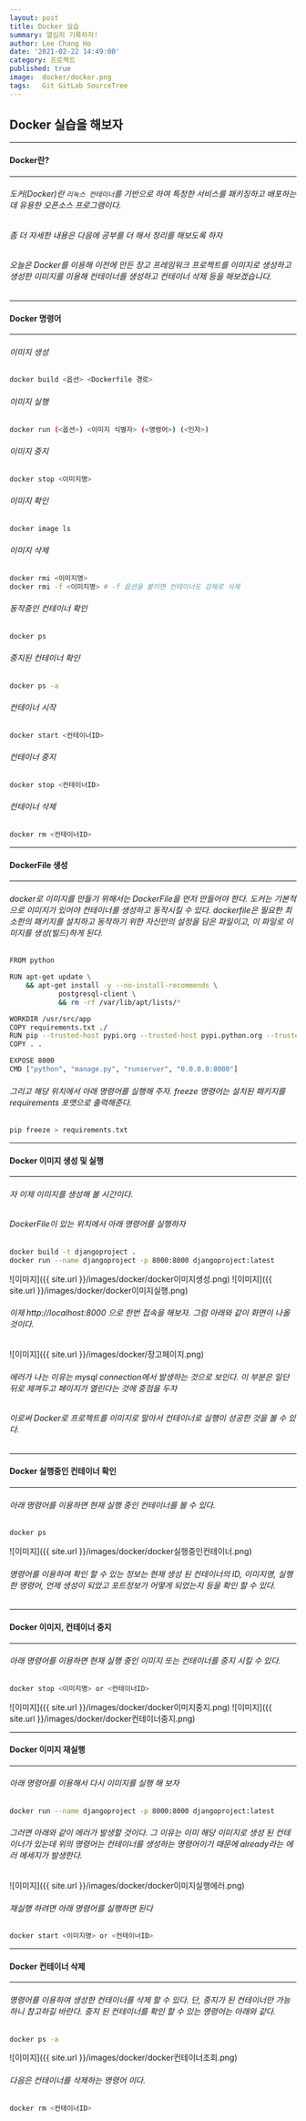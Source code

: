 ```yaml
---
layout: post
title: Docker 실습
summary: 열심히 기록하자!
author: Lee Chang Ho
date: '2021-02-22 14:49:00'
category: 프로젝트
published: true
image:  docker/docker.png
tags:   Git GitLab SourceTree
---
```


## Docker 실습을 해보자

---
#### Docker란?
---
###### 도커(Docker)란 `리눅스 컨테이너`를 기반으로 하여 특정한 서비스를 패키징하고 배포하는데 유용한 오픈소스 프로그램이다.
###### 좀 더 자세한 내용은 다음에 공부를 더 해서 정리를 해보도록 하자
###### 오늘은 Docker를 이용해 이전에 만든 장고 프레임워크 프로젝트를 이미지로 생성하고  생성한 이미지를 이용해 컨테이너를 생성하고 컨테이너 삭제 등을 해보겠습니다.

---
#### Docker 명령어
---
###### 이미지 생성
```bash
docker build <옵션> <Dockerfile 경로>
```  
###### 이미지 실행
```bash
docker run (<옵션>) <이미지 식별자> (<명령어>) (<인자>)
```  
###### 이미지 중지
```bash
docker stop <이미지명>
```  
###### 이미지 확인
```bash
docker image ls
```  
###### 이미지 삭제
```bash
docker rmi <이미지명>
docker rmi -f <이미지명> # -f 옵션을 붙이면 컨테이너도 강제로 삭제
```  
###### 동작중인 컨테이너 확인
```bash
docker ps
```  
###### 중지된 컨테이너 확인
```bash
docker ps -a
```  
###### 컨테이너 시작
```bash
docker start <컨테이너ID>
```  
###### 컨테이너 중지
```bash
docker stop <컨테이너ID>
```  
###### 컨테이너 삭제
```bash
docker rm <컨테이너ID>
```  

---
#### DockerFile 생성 
---
###### docker로 이미지를 만들기 위해서는 DockerFile을 먼저 만들어야 한다. 도커는 기본적으로 이미지가 있어야 컨테이너를 생성하고 동작시킬 수 있다. dockerfile은 필요한 최소한의 패키지를 설치하고 동작하기 위한 자신만의 설정을 담은 파일이고, 이 파일로 이미지를 생성(빌드)하게 된다.
```bash
FROM python

RUN apt-get update \
    && apt-get install -y --no-install-recommends \
            postgresql-client \
	        && rm -rf /var/lib/apt/lists/*

WORKDIR /usr/src/app
COPY requirements.txt ./
RUN pip --trusted-host pypi.org --trusted-host pypi.python.org --trusted-host files.pythonhosted.org install -r requirements.txt
COPY . .

EXPOSE 8000
CMD ["python", "manage.py", "runserver", "0.0.0.0:8000"]
```
###### 그리고 해당 위치에서 아래 명령어를 실행해 주자. freeze 명령어는 설치된 패키지를 requirements 포맷으로 출력해준다.
```bash
pip freeze > requirements.txt
```

---
#### Docker 이미지 생성 및 실행
---
###### 자 이제 이미지를 생성해 볼 시간이다.
###### DockerFile이 있는 위치에서 아래 명령어를 실행하자
```bash
docker build -t djangoproject .
docker run --name djangoproject -p 8000:8000 djangoproject:latest
```
![이미지]({{ site.url }}/images/docker/docker이미지생성.png)
![이미지]({{ site.url }}/images/docker/docker이미지실행.png)

###### 이제 http://localhost:8000 으로 한번 접속을 해보자. 그럼 아래와 같이 화면이 나올 것이다.
![이미지]({{ site.url }}/images/docker/장고페이지.png)
###### 에러가 나는 이유는 mysql connection에서 발생하는 것으로 보인다. 이 부분은 일단 뒤로 제껴두고 페이지가 열린다는 것에 중점을 두자

###### 이로써 Docker로 프로젝트를 이미지로 말아서 컨테이너로 실행이 성공한 것을 볼 수 있다.

---
#### Docker 실행중인 컨테이너 확인
---
###### 아래 명령어를 이용하면 현재 실행 중인 컨테이너를 볼 수 있다. 
```bash
docker ps
```
![이미지]({{ site.url }}/images/docker/docker실행중인컨테이너.png)
###### 명령어를 이용하여 확인 할 수 있는 정보는 현재 생성 된 컨테이너의 ID, 이미지명, 실행 한 명령어, 언제 생성이 되었고 포트정보가 어떻게 되었는지 등을 확인 할 수 있다.

---
#### Docker 이미지, 컨테이너 중지
---
###### 아래 명령어를 이용하면 현재 실행 중인 이미지 또는 컨테이너를 중지 시킬 수 있다.
```bash
docker stop <이미지명> or <컨테이너ID>
```
![이미지]({{ site.url }}/images/docker/docker이미지중지.png)
![이미지]({{ site.url }}/images/docker/docker컨테이너중지.png)

---
#### Docker 이미지 재실행
---
###### 아래 명령어를 이용해서 다시 이미지를 실행 해 보자
```bash
docker run --name djangoproject -p 8000:8000 djangoproject:latest
```
###### 그러면 아래와 같이 에러가 발생할 것이다. 그 이유는 이미 해당 이미지로 생성 된 컨테이너가 있는데 위의 명령어는 컨테이너를 생성하는 명령어이기 때문에 already라는 에러 메세지가 발생한다.
![이미지]({{ site.url }}/images/docker/docker이미지실행에러.png)

###### 재실행 하려면 아래 명령어를 실행하면 된다
```bash
docker start <이미지명> or <컨테이너ID>
```

---
#### Docker 컨테이너 삭제
---
###### 명령어를 이용하여 생성한 컨테이너를 삭제 할 수 있다. 단, 중지가 된 컨테이너만 가능하니 참고하길 바란다. 중지 된 컨테이너를 확인 할 수 있는 명령어는 아래와 같다.
```bash
docker ps -a
```
![이미지]({{ site.url }}/images/docker/docker컨테이너조회.png)
###### 다음은 컨테이너를 삭제하는 명령어 이다.
```bash
docker rm <컨테이너ID>
```
<!--stackedit_data:
eyJoaXN0b3J5IjpbMjEyNDQxMzEyNSwtMTkwMjE1ODMxNiwxNj
MxNzY0ODUsMTI3NTc1MzE0NSwtMTE1NDQ1MjgzMiwtMTI2MzE1
NzUxNSwtOTEwNzc4NTAwLC0yOTU5NjY0MzAsLTEzMTYyODk1MT
ldfQ==
-->